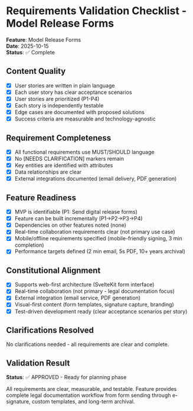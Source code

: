 # Requirements Validation Checklist - Model Release Forms

**Feature**: Model Release Forms  
**Date**: 2025-10-15  
**Status**: ✅ Complete

## Content Quality

- [x] User stories are written in plain language
- [x] Each user story has clear acceptance scenarios
- [x] User stories are prioritized (P1-P4)
- [x] Each story is independently testable
- [x] Edge cases are documented with proposed solutions
- [x] Success criteria are measurable and technology-agnostic

## Requirement Completeness

- [x] All functional requirements use MUST/SHOULD language
- [x] No [NEEDS CLARIFICATION] markers remain
- [x] Key entities are identified with attributes
- [x] Data relationships are clear
- [x] External integrations documented (email delivery, PDF generation)

## Feature Readiness

- [x] MVP is identifiable (P1: Send digital release forms)
- [x] Feature can be built incrementally (P1→P2→P3→P4)
- [x] Dependencies on other features noted (none)
- [x] Real-time collaboration requirements clear (not primary use case)
- [x] Mobile/offline requirements specified (mobile-friendly signing, 3 min completion)
- [x] Performance targets defined (2 min email, 5s PDF, 10+ years archival)

## Constitutional Alignment

- [x] Supports web-first architecture (SvelteKit form interface)
- [x] Real-time collaboration (not primary - legal documentation focus)
- [x] External integration (email service, PDF generation)
- [x] Visual-first content (form templates, signature capture, branding)
- [x] Test-driven development ready (clear acceptance scenarios per story)

## Clarifications Resolved

No clarifications needed - all requirements are clear and complete.

## Validation Result

**Status**: ✅ APPROVED - Ready for planning phase

All requirements are clear, measurable, and testable. Feature provides complete legal documentation workflow from form sending through e-signature, custom templates, and long-term archival.
